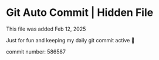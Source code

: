 # Git Auto Commit | Hidden File

This file was added Feb 12, 2025

Just for fun and keeping my daily git commit active 🤪

commit number: 586587
